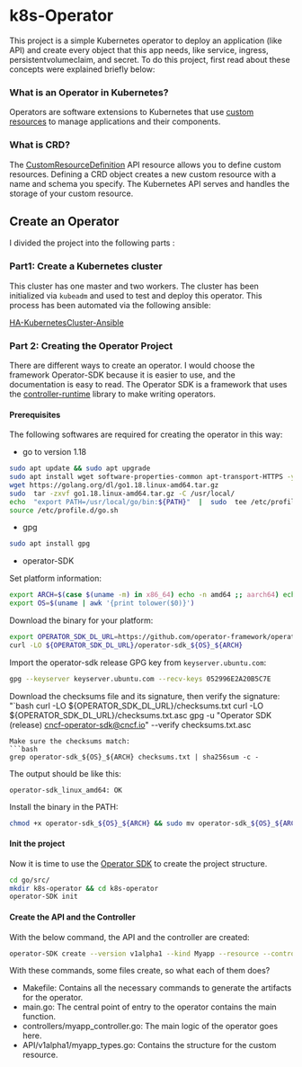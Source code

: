 # k8s-Operator

This project is a simple Kubernetes operator to deploy an application (like API) and create every object that this app needs, like service, ingress, persistentvolumeclaim, and secret.
To do this project, first read about these concepts were explained briefly below:

### What is an Operator in Kubernetes?

Operators are software extensions to Kubernetes that use [custom resources](https://kubernetes.io/docs/concepts/extend-kubernetes/api-extension/custom-resources/) to manage applications and their components.

### What is CRD?

The [CustomResourceDefinition](https://kubernetes.io/docs/tasks/extend-kubernetes/custom-resources/custom-resource-definitions/) API resource allows you to define custom resources. Defining a CRD object creates a new custom resource with a name and schema you specify. The Kubernetes API serves and handles the storage of your custom resource.

## Create an Operator

I divided the project into the following parts :

### Part1:  Create a Kubernetes cluster

This cluster has one master and two workers. The cluster has been initialized via  `kubeadm` and used to test and deploy this operator.
This process has been automated via the following ansible:

[HA-KubernetesCluster-Ansible](https://github.com/mona-mp/HA-K8sCluster-ansible)

### Part 2: Creating the Operator Project
There are different ways to create an operator. I would choose the framework Operator-SDK because it is easier to use, and the documentation is easy to read. The Operator SDK is a framework that uses the [controller-runtime](https://github.com/kubernetes-sigs/controller-runtime) library to make writing operators.

#### Prerequisites
The following softwares are required for creating the operator in this way:
- go to version 1.18
```bash
sudo apt update && sudo apt upgrade
sudo apt install wget software-properties-common apt-transport-HTTPS -y
wget https://golang.org/dl/go1.18.linux-amd64.tar.gz
sudo  tar -zxvf go1.18.linux-amd64.tar.gz -C /usr/local/
echo  "export PATH=/usr/local/go/bin:${PATH}"  |  sudo  tee /etc/profile.d/go.sh
source /etc/profile.d/go.sh
```

- gpg‍‍‍‍
```bash
sudo apt install gpg
```
- operator-SDK

Set platform information:
```bash
export ARCH=$(case $(uname -m) in x86_64) echo -n amd64 ;; aarch64) echo -n arm64 ;; *) echo -n $(uname -m) ;; esac)
export OS=$(uname | awk '{print tolower($0)}')
```
Download the binary for your platform:
```bash
export OPERATOR_SDK_DL_URL=https://github.com/operator-framework/operator-sdk/releases/download/v1.24.0
curl -LO ${OPERATOR_SDK_DL_URL}/operator-sdk_${OS}_${ARCH}
```
Import the operator-sdk release GPG key from  `keyserver.ubuntu.com`:
```bash
gpg --keyserver keyserver.ubuntu.com --recv-keys 052996E2A20B5C7E
```
Download the checksums file and its signature, then verify the signature:
"`bash
curl -LO ${OPERATOR_SDK_DL_URL}/checksums.txt
curl -LO ${OPERATOR_SDK_DL_URL}/checksums.txt.asc
gpg -u "Operator SDK (release) <cncf-operator-sdk@cncf.io>" --verify checksums.txt.asc
```
Make sure the checksums match:
```bash
grep operator-sdk_${OS}_${ARCH} checksums.txt | sha256sum -c -
```
The output should be like this:
```console
operator-sdk_linux_amd64: OK
```
Install the binary in the PATH:
```bash
chmod +x operator-sdk_${OS}_${ARCH} && sudo mv operator-sdk_${OS}_${ARCH} /usr/local/bin/operator-SDK
```

#### Init the project
Now it is time to use the [Operator SDK](https://sdk.operatorframework.io/) to create the project structure.
```bash
cd go/src/
mkdir k8s-operator && cd k8s-operator
operator-SDK init
```
#### Create the API and the Controller
With the below command, the API and the controller are created:
```bash
operator-SDK create --version v1alpha1 --kind Myapp --resource --controller
```
With these commands, some files create, so what each of them does?

- Makefile: Contains all the necessary commands to generate the artifacts for the operator.
- main.go: The central point of entry to the operator contains the main function.
- controllers/myapp_controller.go: The main logic of the operator goes here.
- API/v1alpha1/myapp_types.go: Contains the structure for the custom resource.

